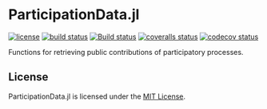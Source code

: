 # ParticipationData.jl

[![license](https://img.shields.io/badge/license-MIT-blue.svg)](https://github.com/laschuet/ParticipationData.jl/blob/master/LICENSE.txt)
[![build status](https://travis-ci.org/laschuet/ParticipationData.jl.svg?branch=master)](https://travis-ci.org/laschuet/ParticipationData.jl)
[![Build status](https://ci.appveyor.com/api/projects/status/6xilgi04q5agu8h8/branch/master?svg=true)](https://ci.appveyor.com/project/laschuet/participationdata-jl/branch/master)
[![coveralls status](https://coveralls.io/repos/github/laschuet/ParticipationData.jl/badge.svg?branch=master)](https://coveralls.io/github/laschuet/ParticipationData.jl?branch=master)
[![codecov status](https://codecov.io/gh/laschuet/ParticipationData.jl/branch/master/graph/badge.svg)](https://codecov.io/gh/laschuet/ParticipationData.jl)

Functions for retrieving public contributions of participatory processes.

## License

ParticipationData.jl is licensed under the [MIT License](./LICENSE.txt).
